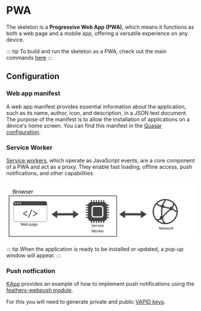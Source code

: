 # PWA

The skeleton is a **Progressive Web App (PWA)**, which means it functions as both a web page and a mobile app, offering a versatile experience on any device.

::: tip
To build and run the skeleton as a PWA, check out the main commands [here](https://kalisio.github.io/skeleton/guides/development/develop.html)
:::

## Configuration

### Web app manifest

A web app manifest provides essential information about the application, such as its name, author, icon, and description, in a JSON text document. The purpose of the manifest is to allow the installation of applications on a device's home screen. You can find this manifest in the [Quasar configuration](https://github.com/kalisio/skeleton/blob/master/quasar.config.js#L246).

### Service Worker 

[Service workers](https://github.com/kalisio/skeleton/blob/master/src-pwa/custom-service-worker.js), which operate as JavaScript events, are a core component of a PWA and act as a proxy. They enable fast loading, offline access, push notifications, and other capabilities. 

<img src="../../.vitepress/public/images/service-worker.svg" style="margin-left: auto; margin-right: auto;">

::: tip
When the application is ready to be installed or updated, a pop-up window will appear.
:::

### Push notfication

[KApp](https://kalisio.github.io/kApp) provides an example of how to implement push notifications using the [feathers-webpush module](https://github.com/kalisio/feathers-webpush).

For this you will need to generate private and public [VAPID keys](https://github.com/web-push-libs/web-push#command-line).
